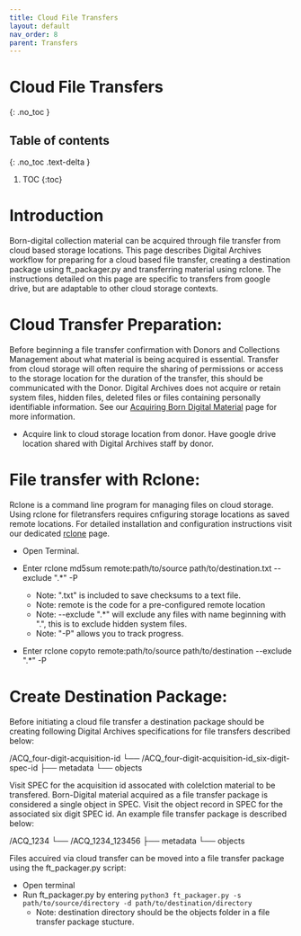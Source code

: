 ```yaml
---
title: Cloud File Transfers
layout: default
nav_order: 8
parent: Transfers
---
```


# Cloud File Transfers
{: .no_toc }

## Table of contents
{: .no_toc .text-delta }

1. TOC
{:toc}

# Introduction
Born-digital collection material can be acquired through file transfer from cloud based storage locations. This page describes Digital Archives workflow for preparing for a cloud based file transfer, creating a destination package using ft_packager.py and transferring material using rclone. The instructions detailed on this page are specific to transfers from google drive, but are adaptable to other cloud storage contexts.  

# Cloud Transfer Preparation:
Before beginning a file transfer confirmation with Donors and Collections Management about what material is being acquired is essential. Transfer from cloud storage will often require the sharing of permissions or access to the storage location for the duration of the transfer, this should be communicated with the Donor. Digital Archives does not acquire or retain system files, hidden files, deleted files or files containing personally identifiable information. See our [Acquiring Born Digital Material](/sitevisits/acquiring-born-digital.html) page for more information.

* Acquire link to cloud storage location from donor. Have google drive location shared with Digital Archives staff by donor. 

# File transfer with Rclone: 
Rclone is a command line program for managing files on cloud storage. Using rclone for filetransfers requires cnfiguring storage locations as saved remote locations. For detailed installation and configuration instructions visit our dedicated [rclone](https://nypl.github.io/digarch/tools/rclone.html) page.

* Open Terminal. 

* Enter rclone md5sum remote:path/to/source path/to/destination.txt --exclude ".*" -P
    * Note: ".txt" is included to save checksums to a text file. 
    * Note: remote is the code for a pre-configured remote location
    * Note: --exclude ".*" will exclude any files with name beginning with ".", this is to exclude hidden system files.
    * Note: "-P" allows you to track progress.

* Enter rclone copyto remote:path/to/source path/to/destination --exclude ".*" -P

# Create Destination Package:
Before initiating a cloud file transfer a destination package should be creating following Digital Archives specifications for file transfers described below:

/ACQ_four-digit-acquisition-id
└── /ACQ_four-digit-acquisition-id_six-digit-spec-id
    ├── metadata
    └── objects

Visit SPEC for the acquisition id assocated with colelction material to be transfered. Born-Digital material acquired as a file transfer package is considered a single object in SPEC. Visit the object record in SPEC for the associated six digit SPEC id. An example file transfer package is described below:

/ACQ_1234
└── /ACQ_1234_123456
    ├── metadata
    └── objects

Files accuired via cloud transfer can be moved into a file transfer package using the ft_packager.py script: 

* Open terminal 
* Run ft_packager.py by entering ```python3 ft_packager.py -s path/to/source/directory -d path/to/destination/directory```
    * Note: destination directory should be the objects folder in a file transfer package stucture.